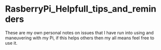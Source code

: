 # RasberryPi_Helpfull_tips_and_reminders
These are my own personal notes on issues that I have run into using and maneuvering with my Pi, if this helps others then my all means feel free to use it.
